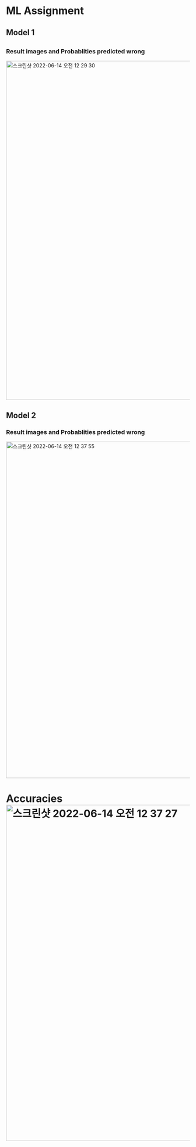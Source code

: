 # ML Assignment

<h2> Model 1 <h2>
<h3> Result images and Probablities predicted wrong </h3>
<img width="926" alt="스크린샷 2022-06-14 오전 12 29 30" src="https://user-images.githubusercontent.com/101720703/173390657-8da4c928-86e1-42bd-8a9e-444e35239fc6.png">



<h2> Model 2
<h3> Result images and Probablities predicted wrong </h3>
<img width="919" alt="스크린샷 2022-06-14 오전 12 37 55" src="https://user-images.githubusercontent.com/101720703/173391314-220bf993-afd2-4e78-afba-8c1b1c4d9b74.png">
<h1> Accuracies
<img width="918" alt="스크린샷 2022-06-14 오전 12 37 27" src="https://user-images.githubusercontent.com/101720703/173391334-467205e1-6c7e-4038-b3ad-5143cfaa3044.png">

